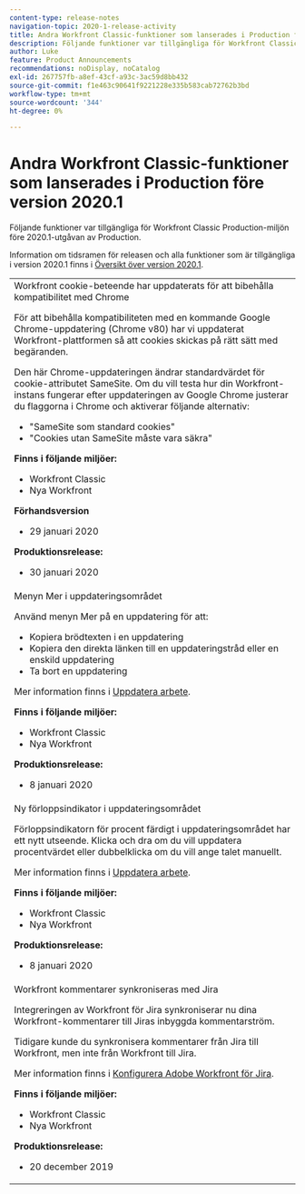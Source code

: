 ```yaml
---
content-type: release-notes
navigation-topic: 2020-1-release-activity
title: Andra Workfront Classic-funktioner som lanserades i Production före version 2020.1
description: Följande funktioner var tillgängliga för Workfront Classic Production-miljön före 2020.1-utgåvan av Production.
author: Luke
feature: Product Announcements
recommendations: noDisplay, noCatalog
exl-id: 267757fb-a8ef-43cf-a93c-3ac59d8bb432
source-git-commit: f1e463c90641f9221228e335b583cab72762b3bd
workflow-type: tm+mt
source-wordcount: '344'
ht-degree: 0%

---
```


# Andra Workfront Classic-funktioner som lanserades i Production före version 2020.1

Följande funktioner var tillgängliga för Workfront Classic Production-miljön före 2020.1-utgåvan av Production.

Information om tidsramen för releasen och alla funktioner som är tillgängliga i version 2020.1 finns i [Översikt över version 2020.1](../../../product-announcements/product-releases/2020.1-release-activity/2020-1-release-overview.md).

<table style="table-layout:auto"> 
 <col> 
 <tbody> 
  <tr data-mc-conditions=""> 
   <td> Workfront cookie-beteende har uppdaterats för att bibehålla kompatibilitet med Chrome <p>För att bibehålla kompatibiliteten med en kommande Google Chrome-uppdatering (Chrome v80) har vi uppdaterat Workfront-plattformen så att cookies skickas på rätt sätt med begäranden. </p> <p>Den här Chrome-uppdateringen ändrar standardvärdet för cookie-attributet SameSite. Om du vill testa hur din Workfront-instans fungerar efter uppdateringen av Google Chrome justerar du flaggorna i Chrome och aktiverar följande alternativ: </p> 
    <ul> 
     <li>"SameSite som standard cookies" </li> 
     <li>"Cookies utan SameSite måste vara säkra"</li> 
    </ul> 
    <div class="workfront_plans"> 
     <p><strong>Finns i följande miljöer:</strong> </p> 
     <ul> 
      <li>Workfront Classic</li> 
      <li>Nya Workfront</li> 
     </ul> 
     <p><strong>Förhandsversion</strong> </p> 
     <ul> 
      <li>29 januari 2020</li> 
     </ul> 
     <p><strong>Produktionsrelease:</strong> </p> 
     <ul> 
      <li> 30 januari 2020</li> 
     </ul> 
    </div> </td> 
  </tr> 
  <tr> 
   <td>Menyn Mer i uppdateringsområdet <p>Använd menyn Mer på en uppdatering för att:</p> 
    <ul> 
     <li>Kopiera brödtexten i en uppdatering</li> 
     <li>Kopiera den direkta länken till en uppdateringstråd eller en enskild uppdatering</li> 
     <li>Ta bort en uppdatering</li> 
    </ul> <p>Mer information finns i <a href="../../../workfront-basics/updating-work-items-and-viewing-updates/update-work.md" class="MCXref xref" xrefformat="{para}">Uppdatera arbete</a>.</p> 
    <div class="workfront_plans"> 
     <p><strong>Finns i följande miljöer:</strong> </p> 
     <ul> 
      <li>Workfront Classic</li> 
      <li>Nya Workfront</li> 
     </ul> 
     <p><strong>Produktionsrelease:</strong> </p> 
     <ul> 
      <li> 8 januari 2020</li> 
     </ul> 
    </div> </td> 
  </tr> 
  <tr data-mc-conditions=""> 
   <td>Ny förloppsindikator i uppdateringsområdet <p>Förloppsindikatorn för procent färdigt i uppdateringsområdet har ett nytt utseende. Klicka och dra om du vill uppdatera procentvärdet eller dubbelklicka om du vill ange talet manuellt.</p> <p>Mer information finns i <a href="../../../workfront-basics/updating-work-items-and-viewing-updates/update-work.md" class="MCXref xref" xrefformat="{para}">Uppdatera arbete</a>.</p> 
    <div class="workfront_plans"> 
     <p><strong>Finns i följande miljöer:</strong> </p> 
     <ul> 
      <li>Workfront Classic</li> 
      <li>Nya Workfront</li> 
     </ul> 
     <p><strong>Produktionsrelease:</strong> </p> 
     <ul> 
      <li> 8 januari 2020</li> 
     </ul> 
    </div> </td> 
  </tr> 
  <tr> 
   <td> Workfront kommentarer synkroniseras med Jira <p>Integreringen av Workfront för Jira synkroniserar nu dina Workfront-kommentarer till Jiras inbyggda kommentarström.</p> <p>Tidigare kunde du synkronisera kommentarer från Jira till Workfront, men inte från Workfront till Jira. </p> <p>Mer information finns i <a href="../../../workfront-integrations-and-apps/use-workfront-with-jira/configure-workfront-for-jira.md" class="MCXref xref" xrefformat="{para}">Konfigurera Adobe Workfront för Jira</a>.</p> 
    <div class="workfront_plans"> 
     <p><strong>Finns i följande miljöer:</strong> </p> 
     <ul> 
      <li>Workfront Classic</li> 
      <li>Nya Workfront</li> 
     </ul> 
     <p><strong>Produktionsrelease:</strong> </p> 
     <ul> 
      <li> 20 december 2019</li> 
     </ul> 
    </div> </td> 
  </tr> 
 </tbody> 
</table>
